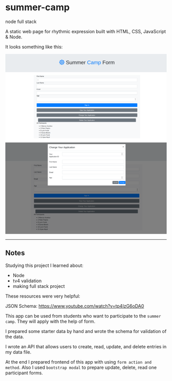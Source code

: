 # summer-camp

node full stack

A static web page for rhythmic expression built with HTML, CSS, JavaScript & Node.

It looks something like this:

[![summer camp screen shot](./summer.png)](https://github.com/ayseakyol/summer-camp)
[![summer app screen shot](./summer2.png)](https://github.com/ayseakyol/summer-camp)

---

## Notes

Studying this project I learned about:

- Node
- tv4 validation
- making full stack project

These resources were very helpful:

JSON Schema: https://www.youtube.com/watch?v=tp4IzG6oDA0

This app can be used from students who want to participate to the `summer camp`. They will apply with the help of form.

I prepared some starter data by hand and wrote the schema for validation of the data.

I wrote an API that allows users to create, read, update, and delete entries in my data file.
  
At the end I prepared frontend of this app with using `form action and method`. Also I used `bootstrap modal` to prepare update, delete, read one participant forms.
